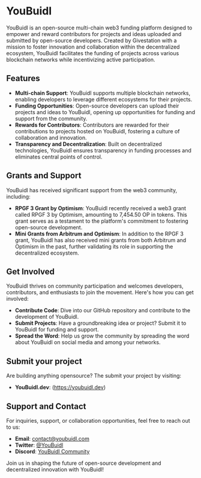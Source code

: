# YouBuidl

YouBuidl is an open-source multi-chain web3 funding platform designed to empower and reward contributors for projects and ideas uploaded and submitted by open-source developers. Created by Givestation with a mission to foster innovation and collaboration within the decentralized ecosystem, YouBuidl facilitates the funding of projects across various blockchain networks while incentivizing active participation.

## Features

- **Multi-chain Support**: YouBuidl supports multiple blockchain networks, enabling developers to leverage different ecosystems for their projects.
- **Funding Opportunities**: Open-source developers can upload their projects and ideas to YouBuidl, opening up opportunities for funding and support from the community.
- **Rewards for Contributors**: Contributors are rewarded for their contributions to projects hosted on YouBuidl, fostering a culture of collaboration and innovation.
- **Transparency and Decentralization**: Built on decentralized technologies, YouBuidl ensures transparency in funding processes and eliminates central points of control.

## Grants and Support

YouBuidl has received significant support from the web3 community, including:

- **RPGF 3 Grant by Optimism**: YouBuidl recently received a web3 grant called RPGF 3 by Optimism, amounting to 7,454.50 OP in tokens. This grant serves as a testament to the platform's commitment to fostering open-source development.
- **Mini Grants from Arbitrum and Optimism**: In addition to the RPGF 3 grant, YouBuidl has also received mini grants from both Arbitrum and Optimism in the past, further validating its role in supporting the decentralized ecosystem.

## Get Involved

YouBuidl thrives on community participation and welcomes developers, contributors, and enthusiasts to join the movement. Here's how you can get involved:

- **Contribute Code**: Dive into our GitHub repository and contribute to the development of YouBuidl.
- **Submit Projects**: Have a groundbreaking idea or project? Submit it to YouBuidl for funding and support.
- **Spread the Word**: Help us grow the community by spreading the word about YouBuidl on social media and among your networks.

## Submit your project
Are building anything opensource? The submit your project by visiting:

- **YouBuidl.dev**: (https://youbuidl.dev)



## Support and Contact

For inquiries, support, or collaboration opportunities, feel free to reach out to us:

- **Email**: [contact@youbuidl.com](mailto:contact@youbuidl.dev)
- **Twitter**: [@YouBuidl](https://twitter.com/Givestation)
- **Discord**: [YouBuidl Community](https://discord.gg/givestation)

Join us in shaping the future of open-source development and decentralized innovation with YouBuidl!
